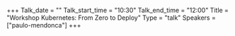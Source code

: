 +++
Talk_date = ""
Talk_start_time = "10:30"
Talk_end_time = "12:00"
Title = "Workshop Kubernetes: From Zero to Deploy"
Type = "talk"
Speakers = ["paulo-mendonca"]
+++


